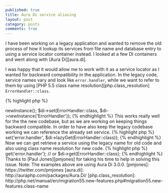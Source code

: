```yaml
---
published: true
title: Aura Di service aliasing
layout: post
category: posts
comments: true
---
```


I have been working on a legacy application and wanted to remove the old process of how it lookup its services from file name and database entry to using a service locator container instead. I looked at a few DI containers and went along with [Aura Di][aura.di].

I was happy that it would allow me to work with it as a service locator as I wanted for backward compatibility in the application. In the legacy code, service names vary and look like `error.handler`, while we want to refer to them by using [PHP 5.5 class name resolution][php.class_resolution] `ErrorHandler::class`.

{% highlight php %}
<?php
use Aura\Di\ContainerBuilder;
$builder = new ContainerBuilder();
$di = $builder->newInstance();

$di->set(ErrorHandler::class, $di->newInstance('ErrorHandler'));
{% endhighlight %}

This works really well for the the new codebase, but as we are working on keeping things backward compatible. In order to have also keep the legacy codebase working we can reference the already set service.

{% highlight php %}
<?php
$di->set('error.handler', $di->lazyGet(ErrorHandler::class));
{% endhighlight %}

Now we can get retrieve a service using the legacy name for old code and also using class name resolution for new code.

{% highlight php %}
<?php
$di->get('error.handler');

// or

$di->get(ErrorHandler::class);
{% endhighlight %}

Thanks to [Paul Jones][pmjones] for taking his time to help in solving this issue.

Note: The examples above are using Aura Di 3.0.0.

[pmjones]: https://twitter.com/pmjones
[aura.di]: http://auraphp.com/packages/Aura.Di/
[php.class_resolution]: http://php.net/manual/en/migration55.new-features.php#migration55.new-features.class-name
